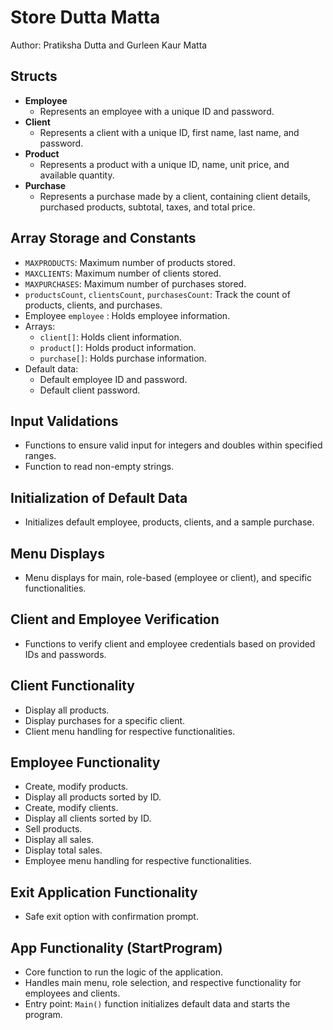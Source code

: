 
# Store Dutta Matta
Author: Pratiksha Dutta and Gurleen Kaur Matta
## Structs

- **Employee**
  - Represents an employee with a unique ID and password.
- **Client**
  - Represents a client with a unique ID, first name, last name, and password.
- **Product**
  - Represents a product with a unique ID, name, unit price, and available quantity.
- **Purchase**
  - Represents a purchase made by a client, containing client details, purchased products, subtotal, taxes, and total price.

## Array Storage and Constants

- `MAXPRODUCTS`: Maximum number of products stored.
- `MAXCLIENTS`: Maximum number of clients stored.
- `MAXPURCHASES`: Maximum number of purchases stored.
- `productsCount`, `clientsCount`, `purchasesCount`: Track the count of products, clients, and purchases.
- Employee `employee` : Holds employee information.
- Arrays:
  - `client[]`: Holds client information.
  - `product[]`: Holds product information.
  - `purchase[]`: Holds purchase information.
- Default data:
  - Default employee ID and password.
  - Default client password.

## Input Validations

- Functions to ensure valid input for integers and doubles within specified ranges.
- Function to read non-empty strings.

## Initialization of Default Data

- Initializes default employee, products, clients, and a sample purchase.

## Menu Displays

- Menu displays for main, role-based (employee or client), and specific functionalities.

## Client and Employee Verification

- Functions to verify client and employee credentials based on provided IDs and passwords.

## Client Functionality

- Display all products.
- Display purchases for a specific client.
- Client menu handling for respective functionalities.

## Employee Functionality

- Create, modify products.
- Display all products sorted by ID.
- Create, modify clients.
- Display all clients sorted by ID.
- Sell products.
- Display all sales.
- Display total sales.
- Employee menu handling for respective functionalities.

## Exit Application Functionality

- Safe exit option with confirmation prompt.

## App Functionality (StartProgram)

- Core function to run the logic of the application.
- Handles main menu, role selection, and respective functionality for employees and clients.
- Entry point: `Main()` function initializes default data and starts the program.

